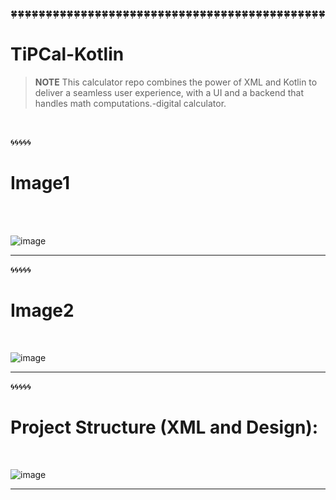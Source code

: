 🍀🍀🍀🍀🍀🍀🍀🍀🍀🍀🍀🍀🍀🍀🍀🍀🍀🍀🍀🍀🍀🍀🍀🍀🍀🍀🍀🍀🍀🍀🍀🍀🍀🍀🍀🍀🍀🍀🍀🍀🍀🍀🍀🍀🍀
# TiPCal-Kotlin

> **NOTE** 
This calculator repo combines the power of XML and Kotlin to deliver a seamless user experience, with a  UI and a  backend that  handles  math computations.-digital calculator.

<br />





🌀🌀🌀🌀🌀
# Image1
 <br /> 
 <br />
 
![image](https://github.com/Sajithrajan03/TiPCal-Kotlin/assets/93327106/7a89b3cb-23fe-4da8-8e68-5a69d879946e)

 
<hr>
🌀🌀🌀🌀🌀

# Image2
<br /> 

![image](https://github.com/Sajithrajan03/TiPCal-Kotlin/assets/93327106/fd4cd145-fc45-46a8-a6ba-a8dd52216e8f)

  
<hr>

🌀🌀🌀🌀🌀
# Project Structure (XML and Design):
<br /> 

![image](https://github.com/Sajithrajan03/TiPCal-Kotlin/assets/93327106/0c4ea252-e70f-42a6-baa7-f3d16c86d3d5)

<hr>

